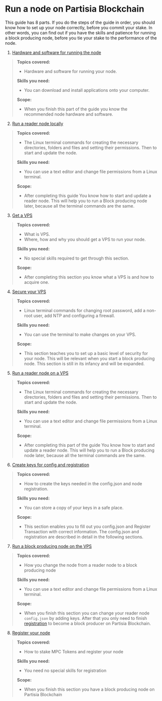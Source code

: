 # Run a node on Partisia Blockchain

This guide has 8 parts. If you do the steps of the guide in order, you should know how to set up your node correctly, before you commit your stake. In other words, you can find out if you have the skills and patience for running a block producing node, before you tie your stake to the performance of the node.

1. [Hardware and software for running the node](operator-1-specs.md)

>**Topics covered:**
>
> - Hardware and software for running your node.
>
>
>**Skills you need:**
>
> - You can download and install applications onto your computer.
>
>**Scope:**
>
> - When you finish this part of the guide you know the recommended node hardware and software.

2. [Run a reader node locally](operator-2-reader.md)


>**Topics covered:**
>
> - The Linux terminal commands for creating the necessary directories, folders and files and setting their permissions. Then to start and update the node.
>
>**Skills you need:**
>
> - You can use a text editor and change file permissions from a Linux terminal.
>
>**Scope:**
>
> - After completing this guide You know how to start and update a reader node. This will help you to run a Block producing node later, because all the terminal commands are the same.


3. [Get a VPS](operator-3-vps.md)

>**Topics covered:**
>
> - What is VPS.
> - Where, how and why you should get a VPS to run your node.
>
>**Skills you need:**
>
> - No special skills required to get through this section.
>
>**Scope:**
>
> - After completing this section you know what a VPS is and how to acquire one.

4. [Secure your VPS](operator-4-security.md)

>**Topics covered:**
>
> - Linux terminal commands for changing root password, add a non-root user, add NTP and configuring a firewall.
>
>**Skills you need:**
>
> - You can use the terminal to make changes on your VPS.
>
>**Scope:**
>
> - This section teaches you to set up a basic level of security for your node. This will be relevant when you start a block producing node. This section is still in its infancy and will be expanded.


5. [Run a reader node on a VPS](operator-5-reader-vps.md)

>**Topics covered:**
>
> - The Linux terminal commands for creating the necessary directories, folders and files and setting their permissions. Then to start and update the node.
>
>**Skills you need:**
>
> - You can use a text editor and change file permissions from a Linux terminal.
>
>**Scope:**
>
> - After completing this part of the guide You know how to start and update a reader node. This will help you to run a Block producing node later, because all the terminal commands are the same.


6. [Create keys for config and registration](operator-6-keys.md)

>**Topics covered:**
>
> - How to create the keys needed in the config.json and node registration.
>
>**Skills you need:**
>
> - You can store a copy of your keys in a safe place.
>
>**Scope:**
>
> - This section enables you to fill out you config.json and Register Transaction with correct information. The config.json and registration are described in detail in the following sections.


7. [Run a block producing node on the VPS](operator-7-bp.md)

>**Topics covered:**
>
> - How you change the node from a reader node to a block producing node
>
>**Skills you need:**
>
> - You can use a text editor and change file permissions from a Linux terminal. 
>
>**Scope:**
>
> - When you finish this section you can change your reader node `config.json` by adding keys. After that you only need to finish [registration](operator-8-registration.md) to become a block producer on Partisia Blockchain.


8. [Register your node](operator-8-registration.md)

>**Topics covered:**
>
> - How to stake MPC Tokens and register your node
>
>**Skills you need:**
>
> - You need no special skills for registration
>
>**Scope:**
>
> - When you finish this section you have a block producing node on Partisia Blockchain

